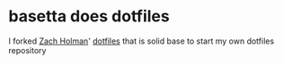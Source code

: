 # basetta does dotfiles                 

I forked [Zach Holman](https://github.com/holman)' [dotfiles](https://github.com/holman/dotfiles) 
that is solid base to start my own dotfiles repository 

